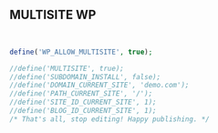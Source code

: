 ## MULTISITE WP

<!--![](../../img/)-->





```php


define('WP_ALLOW_MULTISITE', true);

//define('MULTISITE', true);
//define('SUBDOMAIN_INSTALL', false);
//define('DOMAIN_CURRENT_SITE', 'demo.com');
//define('PATH_CURRENT_SITE', '/');
//define('SITE_ID_CURRENT_SITE', 1);
//define('BLOG_ID_CURRENT_SITE', 1);
/* That's all, stop editing! Happy publishing. */


 ```

